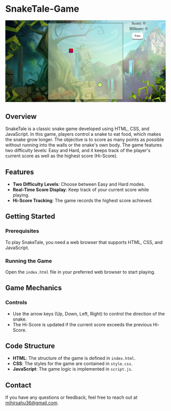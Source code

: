 # SnakeTale-Game

![SnakeTale](./snake.png)

## Overview
SnakeTale is a classic snake game developed using HTML, CSS, and JavaScript. In this game, players control a snake to eat food, which makes the snake grow longer. The objective is to score as many points as possible without running into the walls or the snake's own body. The game features two difficulty levels: Easy and Hard, and it keeps track of the player's current score as well as the highest score (Hi-Score).

## Features
- **Two Difficulty Levels**: Choose between Easy and Hard modes.
- **Real-Time Score Display**: Keep track of your current score while playing.
- **Hi-Score Tracking**: The game records the highest score achieved.

## Getting Started
### Prerequisites
To play SnakeTale, you need a web browser that supports HTML, CSS, and JavaScript.

### Running the Game
Open the `index.html` file in your preferred web browser to start playing.

## Game Mechanics
### Controls
- Use the arrow keys (Up, Down, Left, Right) to control the direction of the snake.
- The Hi-Score is updated if the current score exceeds the previous Hi-Score.

## Code Structure
- **HTML**: The structure of the game is defined in `index.html`.
- **CSS**: The styles for the game are contained in `style.css`.
- **JavaScript**: The game logic is implemented in `script.js`.

## Contact
If you have any questions or feedback, feel free to reach out at [mihirsahu36@gmail.com](mailto:mihirsahu36@gmail.com).

